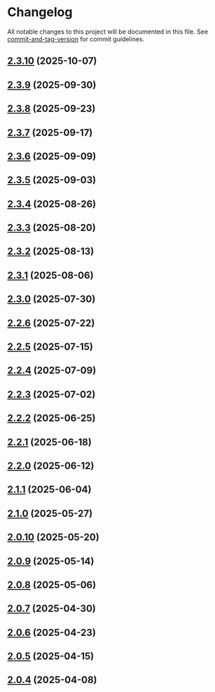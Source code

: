 # Changelog

All notable changes to this project will be documented in this file. See [commit-and-tag-version](https://github.com/absolute-version/commit-and-tag-version) for commit guidelines.

## [2.3.10](https://github.com/surveyjs/survey-creator/compare/v2.3.9...v2.3.10) (2025-10-07)

## [2.3.9](https://github.com/surveyjs/survey-creator/compare/v2.3.8...v2.3.9) (2025-09-30)

## [2.3.8](https://github.com/surveyjs/survey-creator/compare/v2.3.7...v2.3.8) (2025-09-23)

## [2.3.7](https://github.com/surveyjs/survey-creator/compare/v2.3.6...v2.3.7) (2025-09-17)

## [2.3.6](https://github.com/surveyjs/survey-creator/compare/v2.3.5...v2.3.6) (2025-09-09)

## [2.3.5](https://github.com/surveyjs/survey-creator/compare/v2.3.4...v2.3.5) (2025-09-03)

## [2.3.4](https://github.com/surveyjs/survey-creator/compare/v2.3.3...v2.3.4) (2025-08-26)

## [2.3.3](https://github.com/surveyjs/survey-creator/compare/v2.3.2...v2.3.3) (2025-08-20)

## [2.3.2](https://github.com/surveyjs/survey-creator/compare/v2.3.1...v2.3.2) (2025-08-13)

## [2.3.1](https://github.com/surveyjs/survey-creator/compare/v2.3.0...v2.3.1) (2025-08-06)

## [2.3.0](https://github.com/surveyjs/survey-creator/compare/v2.2.6...v2.3.0) (2025-07-30)

## [2.2.6](https://github.com/surveyjs/survey-creator/compare/v2.2.5...v2.2.6) (2025-07-22)

## [2.2.5](https://github.com/surveyjs/survey-creator/compare/v2.2.4...v2.2.5) (2025-07-15)

## [2.2.4](https://github.com/surveyjs/survey-creator/compare/v2.2.3...v2.2.4) (2025-07-09)

## [2.2.3](https://github.com/surveyjs/survey-creator/compare/v2.2.2...v2.2.3) (2025-07-02)

## [2.2.2](https://github.com/surveyjs/survey-creator/compare/v2.2.1...v2.2.2) (2025-06-25)

## [2.2.1](https://github.com/surveyjs/survey-creator/compare/v2.2.0...v2.2.1) (2025-06-18)

## [2.2.0](https://github.com/surveyjs/survey-creator/compare/v2.1.1...v2.2.0) (2025-06-12)

## [2.1.1](https://github.com/surveyjs/survey-creator/compare/v2.1.0...v2.1.1) (2025-06-04)

## [2.1.0](https://github.com/surveyjs/survey-creator/compare/v2.0.10...v2.1.0) (2025-05-27)

## [2.0.10](https://github.com/surveyjs/survey-creator/compare/v2.0.9...v2.0.10) (2025-05-20)

## [2.0.9](https://github.com/surveyjs/survey-creator/compare/v2.0.8...v2.0.9) (2025-05-14)

## [2.0.8](https://github.com/surveyjs/survey-creator/compare/v2.0.7...v2.0.8) (2025-05-06)

## [2.0.7](https://github.com/surveyjs/survey-creator/compare/v2.0.6...v2.0.7) (2025-04-30)

## [2.0.6](https://github.com/surveyjs/survey-creator/compare/v2.0.5...v2.0.6) (2025-04-23)

## [2.0.5](https://github.com/surveyjs/survey-creator/compare/v2.0.4...v2.0.5) (2025-04-15)

## [2.0.4](https://github.com/surveyjs/survey-creator/compare/v2.0.2...v2.0.4) (2025-04-08)
